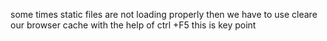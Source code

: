 some times static files are not loading properly then we have to use cleare our browser cache with the help of ctrl +F5
this is key point
